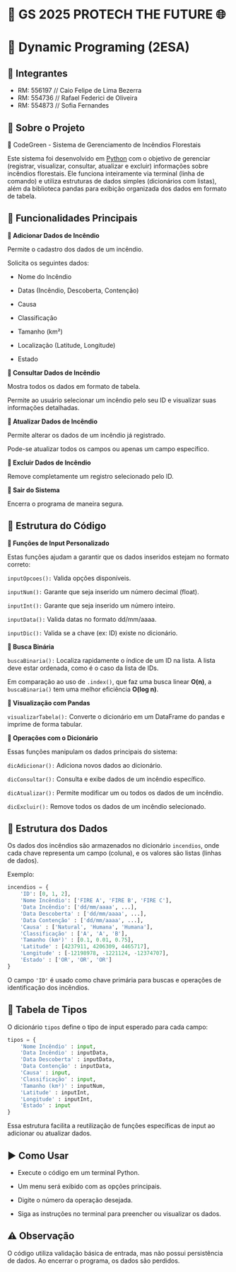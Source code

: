 # **🍃 GS 2025 PROTECH THE FUTURE 🌐**

# 🐍 Dynamic Programing (2ESA)

## 👥 Integrantes
- RM: 556197 // Caio Felipe de Lima Bezerra
- RM: 554736 // Rafael Federici de Oliveira
- RM: 554873 // Sofia Fernandes

## 📕 Sobre o Projeto

🍃 CodeGreen - Sistema de Gerenciamento de Incêndios Florestais

Este sistema foi desenvolvido em [Python](https://www.python.org/doc/) com o objetivo de gerenciar (registrar, visualizar, consultar, atualizar e excluir) informações sobre incêndios florestais. Ele funciona inteiramente via terminal (linha de comando) e utiliza estruturas de dados simples (dicionários com listas), além da biblioteca pandas para exibição organizada dos dados em formato de tabela.

## 🧩 Funcionalidades Principais

**🔸 Adicionar Dados de Incêndio**

Permite o cadastro dos dados de um incêndio.

Solicita os seguintes dados:

- Nome do Incêndio

- Datas (Incêndio, Descoberta, Contenção)

- Causa

- Classificação

- Tamanho (km²)

- Localização (Latitude, Longitude)

- Estado

**🔸 Consultar Dados de Incêndio**

Mostra todos os dados em formato de tabela.

Permite ao usuário selecionar um incêndio pelo seu ID e visualizar suas informações detalhadas.

**🔸 Atualizar Dados de Incêndio**

Permite alterar os dados de um incêndio já registrado.

Pode-se atualizar todos os campos ou apenas um campo específico.

**🔸 Excluir Dados de Incêndio**

Remove completamente um registro selecionado pelo ID.

**🔸 Sair do Sistema**

Encerra o programa de maneira segura.

## 🧠 Estrutura do Código

**🔹 Funções de Input Personalizado**

Estas funções ajudam a garantir que os dados inseridos estejam no formato correto:

``` inputOpcoes(): ``` Valida opções disponíveis.

``` inputNum(): ``` Garante que seja inserido um número decimal (float).

``` inputInt(): ``` Garante que seja inserido um número inteiro.

``` inputData(): ``` Valida datas no formato dd/mm/aaaa.

``` inputDic(): ``` Valida se a chave (ex: ID) existe no dicionário.

**🔹 Busca Binária**

``` buscaBinaria(): ``` Localiza rapidamente o índice de um ID na lista. A lista deve estar ordenada, como é o caso da lista de IDs.

Em comparação ao uso de ``` .index() ```, que faz uma busca linear **O(n)**, a ``` buscaBinaria() ``` tem uma melhor eficiência **O(log n)**.

**🔹 Visualização com Pandas**

``` visualizarTabela(): ``` Converte o dicionário em um DataFrame do pandas e imprime de forma tabular.

**🔹 Operações com o Dicionário**

Essas funções manipulam os dados principais do sistema:

``` dicAdicionar(): ``` Adiciona novos dados ao dicionário.

``` dicConsultar(): ``` Consulta e exibe dados de um incêndio específico.

``` dicAtualizar(): ``` Permite modificar um ou todos os dados de um incêndio.

``` dicExcluir(): ``` Remove todos os dados de um incêndio selecionado.

## 📅 Estrutura dos Dados

Os dados dos incêndios são armazenados no dicionário ``` incendios ```, onde cada chave representa um campo (coluna), e os valores são listas (linhas de dados).

Exemplo:

``` python
incendios = {
    'ID': [0, 1, 2],
    'Nome Incêndio': ['FIRE A', 'FIRE B', 'FIRE C'],
    'Data Incêndio': ['dd/mm/aaaa', ...],
    'Data Descoberta' : ['dd/mm/aaaa', ...],
    'Data Contenção' : ['dd/mm/aaaa', ...],
    'Causa' : ['Natural', 'Humana', 'Humana'],
    'Classificação' : ['A', 'A', 'B'],
    'Tamanho (km²)' : [0.1, 0.01, 0.75],
    'Latitude' : [4237911, 4206309, 4465717],
    'Longitude' : [-12198978, -1221124, -12374707],
    'Estado' : ['OR', 'OR', 'OR']
}
```

O campo ``` 'ID' ``` é usado como chave primária para buscas e operações de identificação dos incêndios.

## 📌 Tabela de Tipos

O dicionário ``` tipos ``` define o tipo de input esperado para cada campo:

``` python
tipos = {
    'Nome Incêndio' : input,
    'Data Incêndio' : inputData,
    'Data Descoberta' : inputData,
    'Data Contenção' : inputData,
    'Causa' : input,
    'Classificação' : input,
    'Tamanho (km²)' : inputNum,
    'Latitude' : inputInt,
    'Longitude' : inputInt,
    'Estado' : input
}
```

Essa estrutura facilita a reutilização de funções específicas de input ao adicionar ou atualizar dados.

## ▶️ Como Usar

- Execute o código em um terminal Python.

- Um menu será exibido com as opções principais.

- Digite o número da operação desejada.

- Siga as instruções no terminal para preencher ou visualizar os dados.

## ⚠️ Observação

O código utiliza validação básica de entrada, mas não possui persistência de dados. Ao encerrar o programa, os dados são perdidos.
